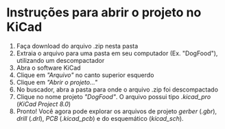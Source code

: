 # Instruções para abrir o projeto no KiCad
1. Faça download do arquivo .zip nesta pasta
2. Extraia o arquivo para uma pasta em seu computador (Ex. "DogFood"), utilizando um descompactador
3. Abra o software KiCad
4. Clique em _"Arquivo"_ no canto superior esquerdo
5. Clique em _"Abrir o projeto..."_
6. No buscador, abra a pasta para onde o arquivo .zip foi descompactado
7. Clique no nome projeto _"DogFood"_. O arquivo possui tipo _.kicad_pro_ (_KiCad Project 8.0_)
8. Pronto! Você agora pode explorar os arquivos de projeto _gerber_ (_.gbr_), _drill_ (_.drl_), _PCB_ (_.kicad_pcb_) e do esquemático (_kicad_sch_). 
